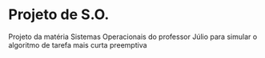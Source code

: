 # Projeto de S.O.
 Projeto da matéria Sistemas Operacionais do professor Júlio para simular o algoritmo de tarefa mais curta preemptiva

